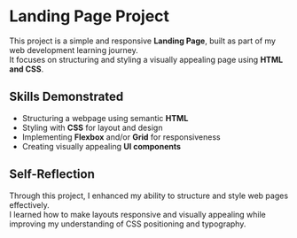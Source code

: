 # Landing Page Project
This project is a simple and responsive **Landing Page**, built as part of my web development learning journey.  
It focuses on structuring and styling a visually appealing page using **HTML and CSS**.

## Skills Demonstrated
- Structuring a webpage using semantic **HTML**
- Styling with **CSS** for layout and design
- Implementing **Flexbox** and/or **Grid** for responsiveness
- Creating visually appealing **UI components**

## Self-Reflection
Through this project, I enhanced my ability to structure and style web pages effectively.  
I learned how to make layouts responsive and visually appealing while improving my understanding of CSS positioning and typography.


